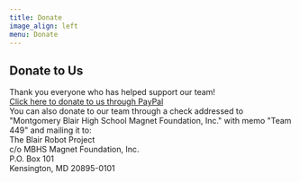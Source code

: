 ```yaml
---
title: Donate
image_align: left
menu: Donate
---
```


## Donate to Us
Thank you everyone who has helped support our team!  
[Click here to donate to us through PayPal](https://www.paypal.com/donate/?cmd=_s-xclick&hosted_button_id=WPMD8G4P572UJ)  
You can also donate to our team through a check addressed to "Montgomery Blair High School Magnet Foundation, Inc." with memo "Team 449" and mailing it to:  
The Blair Robot Project  
c/o MBHS Magnet Foundation, Inc.  
P.O. Box 101  
Kensington, MD  20895-0101  